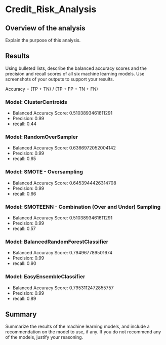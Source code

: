 # Credit_Risk_Analysis


## Overview of the analysis
Explain the purpose of this analysis.

## Results
Using bulleted lists, describe the balanced accuracy scores and the precision and recall scores of all six machine learning models. Use screenshots of your outputs to support your results.

Accuracy = (TP + TN) / (TP + FP + TN + FN)


### Model: ClusterCentroids
- Balanced Accuracy Score: 0.5103893461611291
- Precision: 0.99
- recall: 0.44

### Model: RandomOverSampler
- Balanced Accuracy Score: 0.6366972052004142
- Precision: 0.99
- recall: 0.65

### Model: SMOTE - Oversampling
- Balanced Accuracy Score: 0.6453944426314708
- Precision: 0.99
- recall: 0.66

### Model: SMOTEENN - Combination (Over and Under) Sampling
- Balanced Accuracy Score: 0.5103893461611291
- Precision: 0.99
- recall: 0.57

### Model: BalancedRandomForestClassifier
- Balanced Accuracy Score: 0.794967789501674
- Precision: 0.99
- recall: 0.90

### Model: EasyEnsembleClassifier
- Balanced Accuracy Score: 0.7953112472855757
- Precision: 0.99
- recall: 0.89

## Summary
Summarize the results of the machine learning models, and include a recommendation on the model to use, if any. If you do not recommend any of the models, justify your reasoning.
